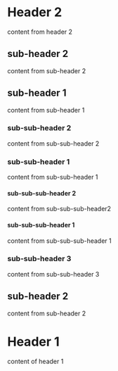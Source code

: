 # Header 2
content from header 2
## sub-header 2
content from sub-header 2
## sub-header 1
content from sub-header 1
### sub-sub-header 2
content from sub-sub-header 2 
### sub-sub-header 1
content from sub-sub-header 1
#### sub-sub-sub-header 2
content from sub-sub-sub-header2
#### sub-sub-sub-header 1
content from sub-sub-sub-header 1
### sub-sub-header 3
content from sub-sub-header 3
## sub-header 2
content from sub-header 2
# Header 1
content of header 1
 